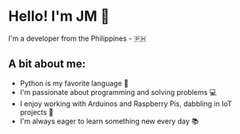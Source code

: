 # Hello! I'm JM 👋

I'm a developer from the Philippines - 🇵🇭

## A bit about me:
- Python is my favorite language 🐍
- I'm passionate about programming and solving problems 💻
- I enjoy working with Arduinos and Raspberry Pis, dabbling in IoT projects 🤖
- I'm always eager to learn something new every day 📚
